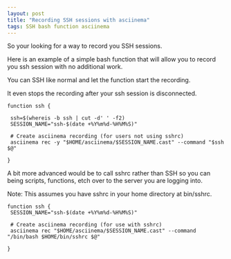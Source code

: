 ```yaml
---
layout: post
title: "Recording SSH sessions with asciinema"
tags: SSH bash function asciinema
---
```


So your looking for a way to record you SSH sessions.

Here is an example of a simple bash function that will allow you to record you ssh session with no additional work.

You can SSH like normal and let the function start the recording.

It even stops the recording after your ssh session is disconnected.

```
function ssh {

 ssh=$(whereis -b ssh | cut -d' ' -f2)
 SESSION_NAME="ssh-$(date +%Y%m%d-%H%M%S)"

 # Create asciinema recording (for users not using sshrc)
 asciinema rec -y "$HOME/asciinema/$SESSION_NAME.cast" --command "$ssh $@"

}
```

A bit more advanced would be to call sshrc rather than SSH so you can being scripts, functions, etch over to the server you are logging into.

Note: This assumes you have sshrc in your home directory at bin/sshrc.

```
function ssh {
 SESSION_NAME="ssh-$(date +%Y%m%d-%H%M%S)"

 # Create asciinema recording (for use with sshrc)
 asciinema rec "$HOME/asciinema/$SESSION_NAME.cast" --command "/bin/bash $HOME/bin/sshrc $@"
    
}
```
